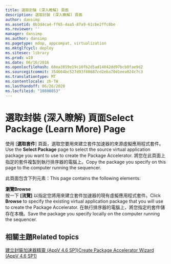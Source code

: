 ```yaml
---
title: 選取封裝 (深入瞭解) 頁面
description: 選取封裝 (深入瞭解) 頁面
author: dansimp
ms.assetid: 0b3d4ca4-ff65-4aa5-87a9-61cbe2ffc8be
ms.reviewer: ''
manager: dansimp
ms.author: dansimp
ms.pagetype: mdop, appcompat, virtualization
ms.mktglfcycl: deploy
ms.sitesec: library
ms.prod: w10
ms.date: 06/16/2016
ms.openlocfilehash: 68ea3859e19c10fb2d5ad14842dd97bcb0fae9d2
ms.sourcegitcommit: 354664bc527d93f80687cd2eba70d1eea024c7c3
ms.translationtype: MT
ms.contentlocale: zh-TW
ms.lasthandoff: 06/26/2020
ms.locfileid: "10800853"
---
```

# <span data-ttu-id="11bd3-103">選取封裝 (深入瞭解) 頁面</span><span class="sxs-lookup"><span data-stu-id="11bd3-103">Select Package (Learn More) Page</span></span>


<span data-ttu-id="11bd3-104">使用 [**選取套件**] 頁面，選取您要用來建立套件加速器的來源虛擬應用程式套件。</span><span class="sxs-lookup"><span data-stu-id="11bd3-104">Use the **Select Package** page to select the source virtual application package you want to use to create the Package Accelerator.</span></span> <span data-ttu-id="11bd3-105">將您在此頁面上指定的套件複製到執行排序器的電腦上。</span><span class="sxs-lookup"><span data-stu-id="11bd3-105">Copy the package you specify on this page to the computer running the sequencer.</span></span>

<span data-ttu-id="11bd3-106">此頁面包含下列元素：</span><span class="sxs-lookup"><span data-stu-id="11bd3-106">This page contains the following elements:</span></span>

<a href="" id="browse"></a>**<span data-ttu-id="11bd3-107">瀏覽</span><span class="sxs-lookup"><span data-stu-id="11bd3-107">Browse</span></span>**  
<span data-ttu-id="11bd3-108">按一下 **[流覽]** 以指定您將用來建立套件加速器的現有虛擬應用程式套件。</span><span class="sxs-lookup"><span data-stu-id="11bd3-108">Click **Browse** to specify the existing virtual application package that you will use to create the Package Accelerator.</span></span> <span data-ttu-id="11bd3-109">在執行排序器的電腦上，將您指定的套件儲存在本機。</span><span class="sxs-lookup"><span data-stu-id="11bd3-109">Save the package you specify locally on the computer running the sequencer.</span></span>

## <span data-ttu-id="11bd3-110">相關主題</span><span class="sxs-lookup"><span data-stu-id="11bd3-110">Related topics</span></span>


[<span data-ttu-id="11bd3-111">建立封裝加速器精靈 (AppV 4.6 SP1)</span><span class="sxs-lookup"><span data-stu-id="11bd3-111">Create Package Accelerator Wizard (AppV 4.6 SP1)</span></span>](create-package-accelerator-wizard--appv-46-sp1-.md)

 

 





